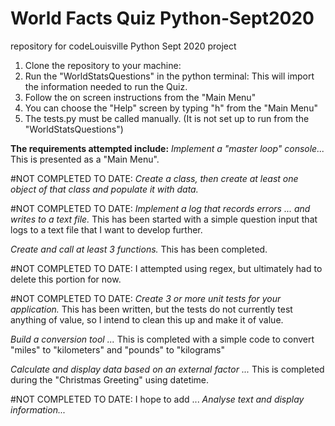 # World Facts Quiz Python-Sept2020
repository for codeLouisville Python Sept 2020 project

1. Clone the repository to your machine: 
2. Run the "WorldStatsQuestions" in the python terminal:
    This will import the information needed to run the Quiz.
3. Follow the on screen instructions from the "Main Menu"
4. You can choose the "Help" screen by typing "h" from the "Main Menu"
5. The tests.py must be called manually. (It is not set up to run from the "WorldStatsQuestions")

**The requirements attempted include:**
  *Implement a "master loop" console...*
    This is presented as a "Main Menu".

  #NOT COMPLETED TO DATE: *Create a class, then create at least one object of that class and populate it with data.*

  #NOT COMPLETED TO DATE: *Implement a log that records errors ... and writes to a text file.*
     This has been started with a simple question input that logs to a text file that I want to develop further.

  *Create and call at least 3 functions.*
    This has been completed.

  #NOT COMPLETED TO DATE: I attempted using regex, but ultimately had to delete this portion for now.

  #NOT COMPLETED TO DATE: *Create 3 or more unit tests for your application.*
    This has been written, but the tests do not currently test anything of value, so I intend to clean this up and make it of value.

  *Build a conversion tool ...*
    This is completed with a simple code to convert "miles" to "kilometers" and "pounds" to "kilograms"

  *Calculate and display data based on an external factor ...*
    This is completed during the "Christmas Greeting" using datetime.
    
  #NOT COMPLETED TO DATE: I hope to add ... *Analyse text and display information...*


  

